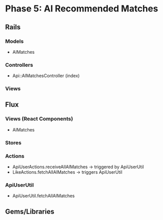 # Phase 5: AI Recommended Matches

## Rails
### Models
* AIMatches

### Controllers
* Api::AIMatchesController (index)

### Views

## Flux
### Views (React Components)
* AIMatches

### Stores

### Actions
* ApiUserActions.receiveAllAIMatches -> triggered by ApiUserUtil
* LikeActions.fetchAllAIMatches -> triggers ApiUserUtil

### ApiUserUtil
* ApiUserUtil.fetchAllAIMatches

## Gems/Libraries
